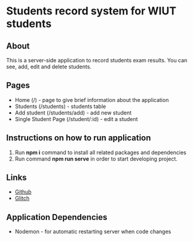 # Students record system for WIUT students

## About
This is a server-side application to record students exam results. You can see, add, edit and delete students.

## Pages
- Home (/) - page to give brief information about the application 
- Students (/students) - students table
- Add student (/students/add) - add new student
- Single Student Page (/student/:id) - edit a student

## Instructions on how to run application
1. Run **npm i** command to install all related packages and dependencies
2. Run command **npm run serve** in order to start developing project. 

## Links
- [Github](https://github.com/aibrohim/srs-web-tech)
- [Glitch](https://selective-cliff-bow.glitch.me)

## Application Dependencies
- Nodemon - for automatic restarting server when code changes
